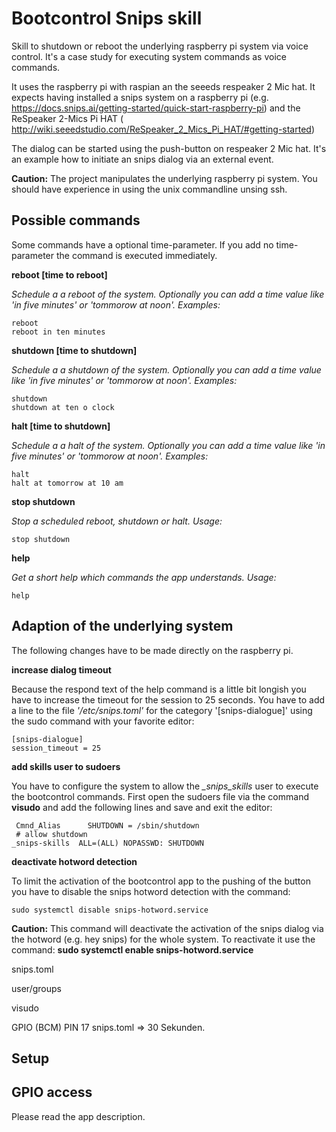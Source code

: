 # Bootcontrol  Snips skill

Skill to shutdown or reboot the underlying raspberry pi system via voice control.
It's a case study for executing system commands as voice commands.

It uses the raspberry pi with raspian an the seeeds respeaker 2 Mic hat.
It expects having installed a snips system on a raspberry pi (e.g. https://docs.snips.ai/getting-started/quick-start-raspberry-pi) and the ReSpeaker 2-Mics Pi HAT ( http://wiki.seeedstudio.com/ReSpeaker_2_Mics_Pi_HAT/#getting-started)

The dialog can be started using the push-button on respeaker 2 Mic hat.
It's an example how to initiate an snips dialog via an external event.

**Caution:** The project manipulates the underlying raspberry pi system. You should have experience in using the unix commandline unsing ssh.


## Possible commands
Some commands have a optional time-parameter. If you add no time-parameter the command is executed immediately.

**reboot [time to reboot]**

_Schedule a a reboot of the system. Optionally you can add a time value like 'in five minutes' or 'tommorow at noon'.
       Examples:_
```
reboot
reboot in ten minutes
```

**shutdown  [time to shutdown]**

_Schedule a a shutdown of the system. Optionally you can add a time value like 'in five minutes' or 'tommorow at noon'. Examples:_
```
shutdown
shutdown at ten o clock
```
**halt  [time to shutdown]**

_Schedule a a halt of the system. Optionally you can add a time value like 'in five minutes' or 'tommorow at noon'. Examples:_
```
halt
halt at tomorrow at 10 am
```
**stop shutdown**

_Stop a scheduled reboot, shutdown or halt. Usage:_
```
stop shutdown
```

**help**

_Get a short help which commands the app understands. Usage:_
```
help
```

## Adaption of the underlying system
The following changes have to be made directly on the raspberry pi.

**increase dialog timeout**

Because the respond text of the help command is a little bit longish you have to increase the timeout for the session to 25 seconds.
You have to add a line to the file *'/etc/snips.toml'* for the category '[snips-dialogue]' using the sudo command with your favorite editor:
```
[snips-dialogue]
session_timeout = 25

```

**add skills user to sudoers**

You have to configure the system to allow the _\_snips_skills_ user to execute the bootcontrol commands.
First open the sudoers file via the command **visudo** and add the following lines and save and exit the editor:
```
 Cmnd_Alias      SHUTDOWN = /sbin/shutdown
 # allow shutdown
_snips-skills  ALL=(ALL) NOPASSWD: SHUTDOWN

```  

**deactivate hotword detection**

To limit the activation of the bootcontrol app to the pushing of the button you have to disable the snips hotword detection with the command:
```
sudo systemctl disable snips-hotword.service
```
**Caution:** This command will deactivate the activation of the snips dialog via the hotword (e.g. hey snips) for the whole system. To reactivate it use the command: **sudo systemctl enable snips-hotword.service**

snips.toml

user/groups

visudo

GPIO (BCM) PIN 17
snips.toml => 30 Sekunden.

## Setup

## GPIO access

Please read the app description.
